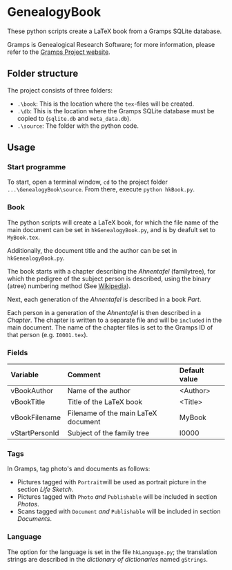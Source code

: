 # GenealogyBook
These python scripts create a LaTeX book from a Gramps SQLite database.

Gramps is Genealogical Research Software; for more information, please refer to the [Gramps Project website](https://gramps-project.org/).

## Folder structure
The project consists of three folders:

* `.\book`: This is the location where the `tex`-files will be created.
* `.\db`: This is the location where the Gramps SQLite database must be copied to (`sqlite.db` and `meta_data.db`).
* `.\source`: The folder with the python code.

## Usage
### Start programme
To start, open a terminal window, `cd` to the project folder `...\GenealogyBook\source`.
From there, execute `python hkBook.py`.

### Book
The python scripts will create a LaTeX book, for which the file name of the main document can be set in `hkGenealogyBook.py`, and is by deafult set to `MyBook.tex`.

Additionally, the document title and the author can be set in `hkGenealogyBook.py`.

The book starts with a chapter describing the *Ahnentafel* (familytree), for which the pedigree of the subject person is described, using the binary (atree) numbering method (See [Wikipedia](https://en.wikipedia.org/wiki/Genealogical_numbering_systems)).

Next, each generation of the *Ahnentafel* is described in a book *Part*.

Each person in a generation of the *Ahnentafel* is then described in a *Chapter*. The chapter is written to a separate file and will be `included` in the main document. The name of the chapter files is set to the Gramps ID of that person (e.g. `I0001.tex`).

### Fields
| Variable | Comment | Default value |
| :-- | :-- | :-- |
| vBookAuthor | Name of the author | \<Author\> |
| vBookTitle | Title of the LaTeX book | \<Title\> |
| vBookFilename | Filename of the main LaTeX document | MyBook |
| vStartPersonId | Subject of the family tree | I0000 |

### Tags
In Gramps, tag photo's and documents as follows:

* Pictures tagged with `Portrait`will be used as portrait picture in the section *Life Sketch*.
* Pictures tagged with `Photo` *and* `Publishable` will be included in section *Photos*.
* Scans tagged with `Document` *and* `Publishable`  will be included in section *Documents*.

### Language
The option for the language is set in the file `hkLanguage.py`; the translation strings are described in the *dictionary of dictionaries* named `gStrings`.
